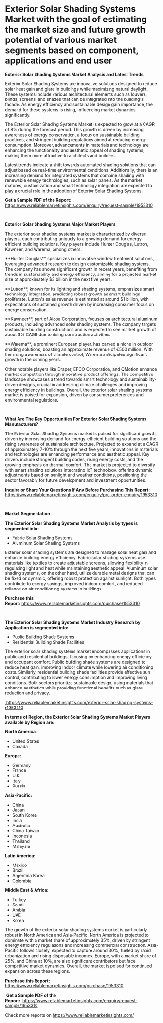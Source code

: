 <p><h1>Exterior Solar Shading Systems Market with the goal of estimating the market size and future growth potential of various market segments based on component, applications and end user</h1></p><p><strong>Exterior Solar Shading Systems Market Analysis and Latest Trends</strong></p>
<p><p>Exterior Solar Shading Systems are innovative solutions designed to reduce solar heat gain and glare in buildings while maximizing natural daylight. These systems include various architectural elements such as louvers, blinds, screens, and shades that can be integrated into the building's facade. As energy efficiency and sustainable design gain importance, the demand for these systems is rising, influencing market dynamics significantly.</p><p>The Exterior Solar Shading Systems Market is expected to grow at a CAGR of 8% during the forecast period. This growth is driven by increasing awareness of energy conservation, a focus on sustainable building practices, and stringent building regulations aimed at reducing energy consumption. Moreover, advancements in materials and technology are enhancing the functionality and aesthetic appeal of shading systems, making them more attractive to architects and builders.</p><p>Latest trends indicate a shift towards automated shading solutions that can adjust based on real-time environmental conditions. Additionally, there is an increasing demand for integrated systems that combine shading with renewable energy technologies, such as solar panels. As the market matures, customization and smart technology integration are expected to play a crucial role in the adoption of Exterior Solar Shading Systems.</p></p>
<p><strong>Get a Sample PDF of the Report:&nbsp;</strong> <a href="https://www.reliablemarketinsights.com/enquiry/request-sample/1953310?utm_campaign=3164&utm_medium=2&utm_source=Github&utm_content=ia&utm_term=10042025&utm_id=exterior-solar-shading-systems">https://www.reliablemarketinsights.com/enquiry/request-sample/1953310</a></p>
<p>&nbsp;</p>
<p><strong>Exterior Solar Shading Systems Major Market Players</strong></p>
<p><p>The exterior solar shading systems market is characterized by diverse players, each contributing uniquely to a growing demand for energy-efficient building solutions. Key players include Hunter Douglas, Lutron, Kawneer, and Warema, among others.</p><p>**Hunter Douglas** specializes in innovative window treatment solutions, leveraging advanced research to design customizable shading systems. The company has shown significant growth in recent years, benefiting from trends in sustainability and energy efficiency, aiming for a projected market size of approximately $3 billion in the next five years.</p><p>**Lutron**, known for its lighting and shading systems, emphasizes smart technology integration, predicting robust growth as smart buildings proliferate. Lutron's sales revenue is estimated at around $1 billion, with expectations of sustained growth driven by increasing consumer focus on energy conservation.</p><p>**Kawneer**, part of Alcoa Corporation, focuses on architectural aluminum products, including advanced solar shading systems. The company targets sustainable building constructions and is expected to see market growth of about 6% CAGR due to rising construction activities. </p><p>**Warema**, a prominent European player, has carved a niche in outdoor shading solutions, boasting an approximate revenue of €500 million. With the rising awareness of climate control, Warema anticipates significant growth in the coming years.</p><p>Other notable players like Draper, EFCO Corporation, and QMotion enhance market competition through innovative product offerings. The competitive landscape showcases a trend towards smart technology and sustainability-driven designs, crucial in addressing climate challenges and improving energy efficiency in buildings. Overall, the exterior solar shading systems market is poised for expansion, driven by consumer preferences and environmental regulations.</p></p>
<p>&nbsp;</p>
<p><strong>What Are The Key Opportunities For Exterior Solar Shading Systems Manufacturers?</strong></p>
<p><p>The Exterior Solar Shading Systems market is poised for significant growth, driven by increasing demand for energy-efficient building solutions and the rising awareness of sustainable architecture. Projected to expand at a CAGR of approximately 7-10% through the next five years, innovations in materials and technologies are enhancing performance and aesthetic appeal. Key drivers include stringent building codes, rising energy costs, and the growing emphasis on thermal comfort. The market is projected to diversify with smart shading solutions integrating IoT technology, offering dynamic adjustments based on sunlight and weather conditions, positioning the sector favorably for future development and investment opportunities.</p></p>
<p><strong>Inquire or Share Your Questions If Any Before Purchasing This Report:</strong> <a href="https://www.reliablemarketinsights.com/enquiry/pre-order-enquiry/1953310?utm_campaign=3164&utm_medium=2&utm_source=Github&utm_content=ia&utm_term=10042025&utm_id=exterior-solar-shading-systems">https://www.reliablemarketinsights.com/enquiry/pre-order-enquiry/1953310</a></p>
<p>&nbsp;</p>
<p><strong>Market Segmentation</strong></p>
<p><strong>The Exterior Solar Shading Systems Market Analysis by types is segmented into:</strong></p>
<p><ul><li>Fabric Solar Shading Systems</li><li>Aluminum Solar Shading Systems</li></ul></p>
<p><p>Exterior solar shading systems are designed to manage solar heat gain and enhance building energy efficiency. Fabric solar shading systems use materials like textiles to create adjustable screens, allowing flexibility in regulating light and heat while maintaining aesthetic appeal. Aluminum solar shading systems, on the other hand, utilize durable metal designs that can be fixed or dynamic, offering robust protection against sunlight. Both types contribute to energy savings, improved indoor comfort, and reduced reliance on air conditioning systems in buildings.</p></p>
<p><strong>Purchase this Report:&nbsp;</strong><a href="https://www.reliablemarketinsights.com/purchase/1953310?utm_campaign=3164&utm_medium=2&utm_source=Github&utm_content=ia&utm_term=10042025&utm_id=exterior-solar-shading-systems">https://www.reliablemarketinsights.com/purchase/1953310</a></p>
<p>&nbsp;</p>
<p><strong>The Exterior Solar Shading Systems Market Industry Research by Application is segmented into:</strong></p>
<p><ul><li>Public Building Shade Systems</li><li>Residential Building Shade Facilities</li></ul></p>
<p><p>The exterior solar shading systems market encompasses applications in public and residential buildings, focusing on enhancing energy efficiency and occupant comfort. Public building shade systems are designed to reduce heat gain, improving indoor climate while lowering air conditioning costs. Similarly, residential building shade facilities provide effective sun control, contributing to lower energy consumption and improving living conditions. Both sectors prioritize sustainable design, using materials that enhance aesthetics while providing functional benefits such as glare reduction and privacy.</p></p>
<p><a href="https://www.reliablemarketinsights.com/exterior-solar-shading-systems-r1953310?utm_campaign=3164&utm_medium=2&utm_source=Github&utm_content=ia&utm_term=10042025&utm_id=exterior-solar-shading-systems">&nbsp;https://www.reliablemarketinsights.com/exterior-solar-shading-systems-r1953310</a></p>
<p><strong>In terms of Region, the Exterior Solar Shading Systems Market Players available by Region are:</strong></p>
<p>
    <p> <strong> North America: </strong>
        <ul>
            <li>United States</li>
            <li>Canada</li>
        </ul>
        </p> 
    <p> <strong> Europe: </strong>
        <ul>
            <li>Germany</li>
            <li>France</li>
            <li>U.K.</li>
            <li>Italy</li>
            <li>Russia</li>
        </ul>
        </p> 
    <p> <strong> Asia-Pacific: </strong>
        <ul>
            <li>China</li>
            <li>Japan</li>
            <li>South Korea</li>
            <li>India</li>
            <li>Australia</li>
            <li>China Taiwan</li>
            <li>Indonesia</li>
            <li>Thailand</li>
            <li>Malaysia</li>
        </ul>
        </p> 
    <p> <strong> Latin America: </strong>
        <ul>
            <li>Mexico</li>
            <li>Brazil</li>
            <li>Argentina Korea</li>
            <li>Colombia</li>
        </ul>
        </p> 
    <p> <strong> Middle East & Africa: </strong>
        <ul>
            <li>Turkey</li>
            <li>Saudi</li>
            <li>Arabia</li>
            <li>UAE</li>
            <li>Korea</li>
        </ul>
    </p>
    </p>
<p><p>The growth of the exterior solar shading systems market is particularly robust in North America and Asia-Pacific. North America is projected to dominate with a market share of approximately 35%, driven by stringent energy efficiency regulations and increasing commercial construction. Asia-Pacific follows closely, expected to capture around 30%, fueled by rapid urbanization and rising disposable incomes. Europe, with a market share of 25%, and China at 10%, are also significant contributors but face competitive market dynamics. Overall, the market is poised for continued expansion across these regions.</p></p>
<p><strong>Purchase this Report: </strong><a href="https://www.reliablemarketinsights.com/purchase/1953310?utm_campaign=3164&utm_medium=2&utm_source=Github&utm_content=ia&utm_term=10042025&utm_id=exterior-solar-shading-systems">https://www.reliablemarketinsights.com/purchase/1953310</a></p>
<p>&nbsp;<strong>Get a Sample PDF of the Report:&nbsp;&nbsp;</strong><a href="https://www.reliablemarketinsights.com/enquiry/request-sample/1953310?utm_campaign=3164&utm_medium=2&utm_source=Github&utm_content=ia&utm_term=10042025&utm_id=exterior-solar-shading-systems">https://www.reliablemarketinsights.com/enquiry/request-sample/1953310</a></p>
<p><strong></strong></p>
<p>Check more reports on <a href="https://www.reliablemarketinsights.com/?utm_campaign=3164&utm_medium=2&utm_source=Github&utm_content=ia&utm_term=10042025&utm_id=exterior-solar-shading-systems">https://www.reliablemarketinsights.com/</a></p>